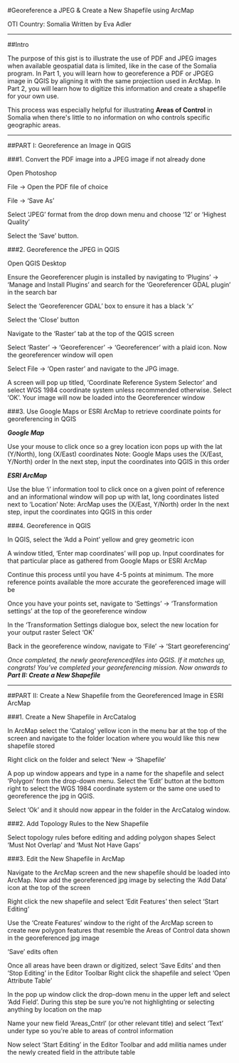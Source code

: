 #Georeference a JPEG & Create a New Shapefile using ArcMap

OTI Country: Somalia
Written by Eva Adler
___________________________________________________________________________________________________
##Intro

The purpose of this gist is to illustrate the use of PDF and JPEG images when available geospatial data is limited, like in the case of the Somalia program. In Part 1, you will learn how to georeference a PDF or JPGEG image in QGIS by aligning it with the same projectiion used in ArcMap. In Part 2, you will learn how to digitize this information and create a shapefile for your own use.

This process was especially helpful for illustrating **Areas of Control** in Somalia when there's little to no information on who controls specific geographic areas.
___________________________________________________________________________________________________

##PART I: Georeference an Image in QGIS

###1. Convert the PDF image into a JPEG image if not already done

Open Photoshop 

File -> Open the PDF file of choice

File -> ‘Save As’ 

Select ‘JPEG’ format from the drop down menu and choose ‘12’ or ‘Highest Quality’

Select the ‘Save’ button.

###2. Georeference the JPEG in QGIS

Open QGIS Desktop 

Ensure the Georeferencer plugin is installed by navigating to ‘Plugins’ -> ‘Manage and Install Plugins’ and search for the ‘Georeferencer GDAL plugin’ in the search bar

Select the ‘Georeferencer GDAL’ box to ensure it has a black ‘x’

Select the ‘Close’ button

Navigate to the ‘Raster’ tab at the top of the QGIS screen

Select ‘Raster’ -> ‘Georeferencer’ -> ‘Georeferencer’ with a plaid icon. Now the georeferencer window will open

Select File -> ‘Open raster’ and navigate to the JPG image. 

A screen will pop up titled, ‘Coordinate Reference System Selector’ and select WGS 1984 coordinate system unless recommended otherwise. Select ‘OK’. Your image will now be loaded into the Georeferencer window

###3. Use Google Maps or ESRI ArcMap to retrieve coordinate points for georeferencing in QGIS

 _**Google Map**_
  
  Use your mouse to click once so a grey location icon pops up with the lat (Y/North), long (X/East) coordinates
  Note: Google Maps uses the (X/East, Y/North) order
  In the next step, input the coordinates into QGIS in this order

  _**ESRI ArcMap**_
  
  Use the blue ‘i’ information tool to click once on a given point of reference and an informational window will pop up with lat, long   coordinates listed next to ‘Location’
  Note: ArcMap uses the (X/East, Y/North) order
  In the next step, input the coordinates into QGIS in this order

###4. Georeference in QGIS

  In QGIS, select the ‘Add a Point’ yellow and grey geometric icon
  
  A window titled, ‘Enter map coordinates’ will pop up. Input coordinates for that particular place as gathered from Google Maps or ESRI ArcMap
  
  Continue this process until you have 4-5 points at minimum. The more reference points available the more accurate the georeferenced image will be
  
  Once you have your points set, navigate to ‘Settings’ -> ‘Transformation settings’ at the top of the georeference window
  
  In the ‘Transformation Settings dialogue box, select the new location for your output raster
  Select ‘OK’
  
  Back in the georeference window, navigate to ‘File’ -> ‘Start georeferencing’

_Once completed, the newly georeferencedfiles into QGIS. If it matches up, congrats! You’ve completed your georeferencing mission. Now onwards to **Part II: Create a New Shapefile**_

______________________________________________________________________________________________________________
##PART II: Create a New Shapefile from the Georeferenced Image in ESRI ArcMap

###1. Create a New Shapefile in ArcCatalog

  In ArcMap select the ‘Catalog’ yellow icon in the menu bar at the top of the screen and navigate to the folder location where you would like this new shapefile stored
  
  Right click on the folder and select ‘New -> ‘Shapefile’
  
  A pop up window appears and type in a name for the shapefile and select ‘Polygon’ from the drop-down menu. Select the ‘Edit’ button at the bottom right to select the WGS 1984 coordinate system or the same one used to georeference the jpg in QGIS.
  
  Select ‘Ok’ and it should now appear in the folder in the ArcCatalog window.

###2. Add Topology Rules to the New Shapefile

  Select topology rules before editing and adding polygon shapes
  Select ‘Must Not Overlap’ and ‘Must Not Have Gaps’
  
###3. Edit the New Shapefile in ArcMap

  Navigate to the ArcMap screen and the new shapefile should be loaded into ArcMap. Now add the georeferenced jpg image by selecting the ‘Add Data’ icon at the top of the screen
  
  Right click the new shapefile and select ‘Edit Features’ then select ‘Start Editing’
  
  Use the ‘Create Features’ window to the right of the ArcMap screen to create new polygon features that resemble the Areas of Control data shown in the georeferenced jpg image
  
  ‘Save’ edits often
  
  Once all areas have been drawn or digitized, select ‘Save Edits’ and then ‘Stop Editing’ in the Editor Toolbar
  Right click the shapefile and select ‘Open Attribute Table’
  
  In the pop up window click the drop-down menu in the upper left and select ‘Add Field’. During this step be sure you’re not highlighting or selecting anything by location on the map
  
  Name your new field ‘Areas_Cntrl’ (or other relevant title) and select ‘Text’ under type so you're able to areas of control information
  
  Now select ‘Start Editing’ in the Editor Toolbar and add militia names under the newly created field in the attribute table

